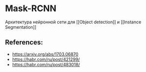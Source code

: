 # Mask-RCNN
Архитектура нейронной сети для [[Object detection]] и [[Instance Segmentation]]

## References:
- https://arxiv.org/abs/1703.06870
- https://habr.com/ru/post/421299/
- https://habr.com/ru/post/483018/